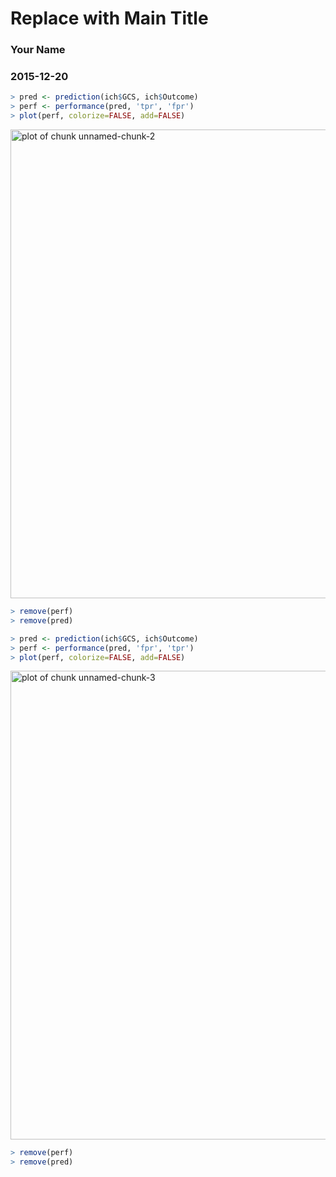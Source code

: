 <!-- R Commander Markdown Template -->

Replace with Main Title
=======================

### Your Name

### 2015-12-20




```r
> pred <- prediction(ich$GCS, ich$Outcome)
> perf <- performance(pred, 'tpr', 'fpr')
> plot(perf, colorize=FALSE, add=FALSE)
```

<img src="figure/unnamed-chunk-2-1.png" title="plot of chunk unnamed-chunk-2" alt="plot of chunk unnamed-chunk-2" width="750" />

```r
> remove(perf)
> remove(pred)
```


```r
> pred <- prediction(ich$GCS, ich$Outcome)
> perf <- performance(pred, 'fpr', 'tpr')
> plot(perf, colorize=FALSE, add=FALSE)
```

<img src="figure/unnamed-chunk-3-1.png" title="plot of chunk unnamed-chunk-3" alt="plot of chunk unnamed-chunk-3" width="750" />

```r
> remove(perf)
> remove(pred)
```


